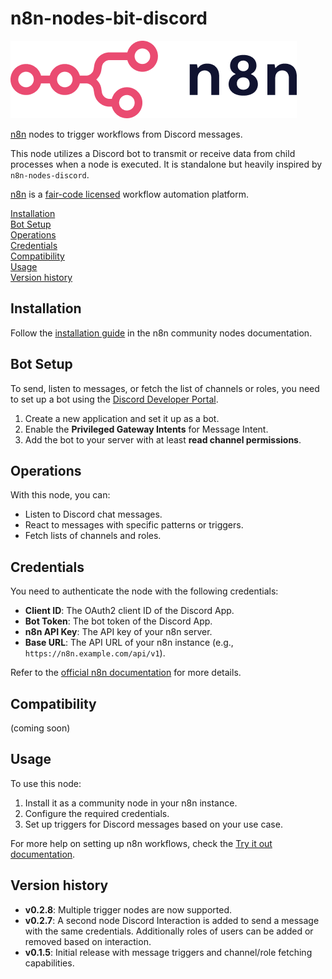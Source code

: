 # n8n-nodes-bit-discord

![n8n.io - Workflow Automation](https://raw.githubusercontent.com/n8n-io/n8n/master/assets/n8n-logo.png)

[n8n](https://www.n8n.io) nodes to trigger workflows from Discord messages.


This node utilizes a Discord bot to transmit or receive data from child processes when a node is executed. It is standalone but heavily inspired by `n8n-nodes-discord`.


[n8n](https://n8n.io/) is a [fair-code licensed](https://docs.n8n.io/reference/license/) workflow automation platform.

[Installation](#installation)  
[Bot Setup](#bot-setup)  
[Operations](#operations)  
[Credentials](#credentials)  <!-- delete if no auth needed -->  
[Compatibility](#compatibility)  
[Usage](#usage)  <!-- delete if not using this section -->  
[Version history](#version-history)  <!-- delete if not using this section -->  

## Installation

Follow the [installation guide](https://docs.n8n.io/integrations/community-nodes/installation/) in the n8n community nodes documentation.


## Bot Setup

To send, listen to messages, or fetch the list of channels or roles, you need to set up a bot using the [Discord Developer Portal](https://discord.com/developers/applications).

1. Create a new application and set it up as a bot.
2. Enable the **Privileged Gateway Intents** for Message Intent.
3. Add the bot to your server with at least **read channel permissions**.



## Operations

With this node, you can:
- Listen to Discord chat messages.
- React to messages with specific patterns or triggers.
- Fetch lists of channels and roles.



## Credentials

You need to authenticate the node with the following credentials:
- **Client ID**: The OAuth2 client ID of the Discord App.
- **Bot Token**: The bot token of the Discord App.
- **n8n API Key**: The API key of your n8n server.
- **Base URL**: The API URL of your n8n instance (e.g., `https://n8n.example.com/api/v1`).

Refer to the [official n8n documentation](https://docs.n8n.io/) for more details.


## Compatibility

(coming soon)


## Usage

To use this node:
1. Install it as a community node in your n8n instance.
2. Configure the required credentials.
3. Set up triggers for Discord messages based on your use case.

For more help on setting up n8n workflows, check the [Try it out documentation](https://docs.n8n.io/try-it-out/).


## Version history

- **v0.2.8**: Multiple trigger nodes are now supported.
- **v0.2.7**: A second node Discord Interaction is added to send a message with the same credentials. Additionally roles of users can be added or removed based on interaction.
- **v0.1.5**: Initial release with message triggers and channel/role fetching capabilities.

